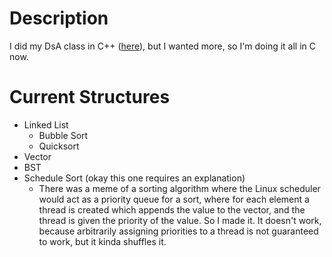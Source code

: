 # Description

I did my DsA class in C++ ([here](https://github.com/LordGoatius/C-Portfolio)), but I wanted more, so I'm doing it all in C now.

# Current Structures

- Linked List
    - Bubble Sort
    - Quicksort
- Vector
- BST
- Schedule Sort (okay this one requires an explanation)
    - There was a meme of a sorting algorithm where the Linux scheduler would act as a priority queue for a sort, where for each element a thread is created which appends the value to the vector, and the thread is given the priority of the value. So I made it. It doesn't work, because arbitrarily assigning priorities to a thread is not guaranteed to work, but it kinda shuffles it.

